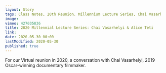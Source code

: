 ```yaml
---
layout: Story
tags: Class Notes, 20th Reunion, Millennium Lecture Series, Chai Vasarhelyi, Alice Teti
image: 
vimeo: 427035836
title: 2020 Millennial Lecture Series: Chai Vasarhelyi & Alice Teti
link: 
date: 2020-05-30 00:00
lastModified: 2020-05-30
published: true
---
```


For our Virtual reunion in 2020, a conversation with Chai Vasarhelyi, 2019 Oscar-winning documentary filmmaker.
